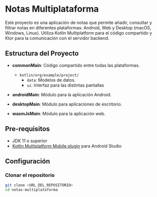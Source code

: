 # Notas Multiplataforma

Este proyecto es una aplicación de notas que permite añadir, consultar y filtrar notas en diferentes plataformas: Android, Web y Desktop (macOS, Windows, Linux). Utiliza Kotlin Multiplatform para el código compartido y Ktor para la comunicación con el servidor backend.

## Estructura del Proyecto

- **commonMain**: Código compartido entre todas las plataformas.
  - `kotlin/org/example/project/`
    - `data`: Modelos de datos.
    - `ui`: Interfaz para las distintas pantallas

- **androidMain**: Módulo para la aplicación Android.
- **desktopMain**: Módulo para aplicaciones de escritorio.
- **wasmJsMain**: Módulo para la aplicación web.

## Pre-requisitos

- JDK 11 o superior
- [Kotlin Multiplatform Mobile plugin](https://kotlinlang.org/docs/mobile/setup.html) para Android Studio

## Configuración

### Clonar el repositorio

```bash
git clone <URL_DEL_REPOSITORIO>
cd notas-multiplataforma
